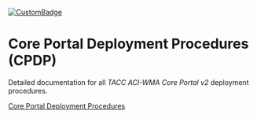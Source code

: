 [![CustomBadge](https://img.shields.io/badge/TACC-CPDP-darkblue)](https://img.shields.io/badge/TACC-CPDP-blue)

<!-- [![Known Vulnerabilities](https://snyk.io/test/github/TACC/Core-Portal-Deployment-Procedures/badge.svg)](https://snyk.io/test/github/TACC/Core-Portal-Deployment-Procedures) -->

# Core Portal Deployment Procedures (CPDP)

Detailed documentation for all _TACC ACI-WMA Core Portal v2_ deployment procedures.

[Core Portal Deployment Procedures](https://tacc.github.io/Core-Portal-Deployment-Procedures/)
